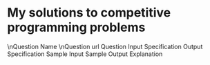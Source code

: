 # My solutions to competitive programming problems
\nQuestion Name
\nQuestion url
Question 
Input Specification
Output Specification 
Sample Input
Sample Output
Explanation
